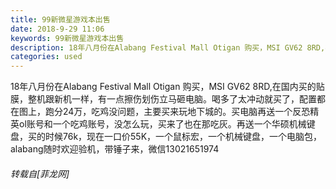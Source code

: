```yaml
---
title: 99新微星游戏本出售
date: 2018-9-29 11:06
keywords: 99新微星游戏本出售
description: 18年八月份在Alabang Festival Mall Otigan 购买，MSI GV62 8RD,在国内买的贴膜，整机跟新机一样，有一点擦伤划伤立马砸电脑。喝多了太冲动就买了，配置都在图上，跑分24万，吃鸡没问题，主要买来玩地下城的。买电脑再送一个反恐精英ol账号和一个吃鸡账号，没怎么玩，买来了也在那吃灰。再送一个华硕机械键盘，买的时候76k，现在一口价55K，一个鼠标宏，一个机械键盘，一个电脑包，alabang随时欢迎验机，带锤子来，微信13021651974
categories: used
---
```

<td class="t_f" id="postmessage_1904248">

18年八月份在Alabang Festival Mall Otigan 购买，MSI GV62 8RD,在国内买的贴膜，整机跟新机一样，有一点擦伤划伤立马砸电脑。喝多了太冲动就买了，配置都在图上，跑分24万，吃鸡没问题，主要买来玩地下城的。买电脑再送一个反恐精英ol账号和一个吃鸡账号，没怎么玩，买来了也在那吃灰。再送一个华硕机械键盘，买的时候76k，现在一口价55K，一个鼠标宏，一个机械键盘，一个电脑包，alabang随时欢迎验机，带锤子来，微信13021651974</td>
###### 转载自[菲龙网]